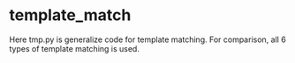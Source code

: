 # template_match
Here tmp.py is generalize code for template matching. For comparison, all 6 types of template matching is used.
